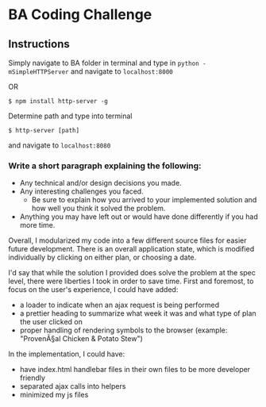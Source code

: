 # BA Coding Challenge

## Instructions

Simply navigate to BA folder in terminal and type in `python -mSimpleHTTPServer` and navigate to `localhost:8000`

OR

```
$ npm install http-server -g
```
Determine path and type into terminal

```
$ http-server [path]
```
and navigate to `localhost:8080`

### Write a short paragraph explaining the following:

* Any technical and/or design decisions you made.
* Any interesting challenges you faced.
  * Be sure to explain how you arrived to your implemented solution and how well you think it solved the problem.
* Anything you may have left out or would have done differently if you had more time.

Overall, I modularized my code into a few different source files for easier future development. There is an overall application state, which is modified individually by clicking on either plan, or choosing a date.

I'd say that while the solution I provided does solve the problem at the spec level, there were liberties I took in order to save time. First and foremost, to focus on the user's experience, I could have added:
  * a loader to indicate when an ajax request is being performed
  * a prettier heading to summarize what week it was and what type of plan the user clicked on
  * proper handling of rendering symbols to the browser (example: "ProvenÃ§al Chicken & Potato Stew")

In the implementation, I could have:
  * have index.html handlebar files in their own files to be more developer friendly
  * separated ajax calls into helpers
  * minimized my js files
